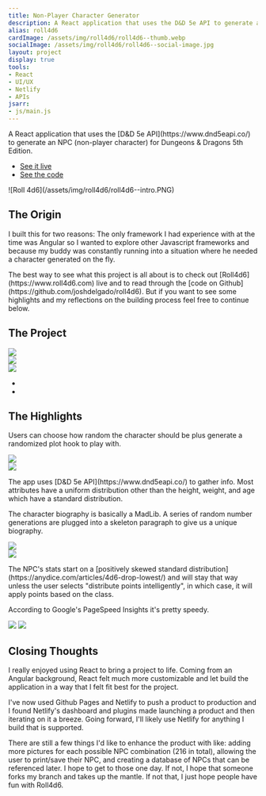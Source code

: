 ```yaml
---
title: Non-Player Character Generator
description: A React application that uses the D&D 5e API to generate an NPC (non-player character) for Dungeons & Dragons 5th Edition.
alias: roll4d6
cardImage: /assets/img/roll4d6/roll4d6--thumb.webp
socialImage: /assets/img/roll4d6/roll4d6--social-image.jpg
layout: project
display: true
tools:
- React
- UI/UX
- Netlify
- APIs
jsarr:
- js/main.js
---
```


<section class="project-section project-section--intro">
	<div class="project-section__inner">
		<div class="project-section__intro-text">
			<p class="project-section__summary" markdown="1">A React application that uses the [D&D 5e API](https://www.dnd5eapi.co/) to generate an NPC (non-player character) for Dungeons & Dragons 5th Edition.</p>
		</div>
		<ul class="project-section__cta-list">
			<li class="project-section__cta-socket">
				<a class="button" href="https://www.roll4d6.com" target="_blank">See it live</a>
			</li>
			<li class="project-section__cta-socket">
				<a class="button" href="https://github.com/joshdelgado/roll4d6" target="_blank">See the code</a>
			</li>
		</ul>
		<span class="project-section__img project-section__img--intro">
			<span markdown="1">![Roll 4d6](/assets/img/roll4d6/roll4d6--intro.PNG)</span>
		</span>
	</div>
</section>
<section class="project-section">
	<div class="project-section__inner">
		<h2 class="project-section__title">The Origin</h2>
		<div class="project-section__copy-area">
			<p>I built this for two reasons: The only framework I had experience with at the time was Angular so I wanted to explore other Javascript frameworks and because my buddy was constantly running into a situation where he needed a character generated on the fly.</p>
			<p markdown="1">The best way to see what this project is all about is to check out [Roll4d6](https://www.roll4d6.com) live and to read through the [code on Github](https://github.com/joshdelgado/roll4d6). But if you want to see some highlights and my reflections on the building process feel free to continue below.</p>
		</div>
	</div>
</section>
<section class="project-section project-section--project">
	<div class="project-section__inner">
		<h2 class="project-section__title">The Project</h2>
		<div class="project-section__mockups project-section__mockups--roll4d6 device-slider">
			<div class="js-mockup device-slider__slide device-slider__slide--visible" data-slide="1">
				<div class="desktop" >
					<div class="desktop__screen">
						<img src="/assets/img/roll4d6/roll4d6--desktop.webp" />
					</div>
					<div class="desktop__stand"></div>
					<div class="desktop__base"></div>
				</div>
			</div>
			<div class="js-mockup device-slider__slide" data-slide="2">
				<div class="tablet">
					<div class="tablet__screen">
						<img src="/assets/img/roll4d6/roll4d6--tablet.webp" />
					</div>
				</div>
			</div>
			<div class="js-mockup device-slider__slide" data-slide="3">
				<div class="iphone">
					<div class="iphone__screen">
						<img src="/assets/img/roll4d6/roll4d6--phone.webp" />
					</div>
				</div>
			</div>
		</div>
		<ul class="project-section__mockups-nav">
			<li class="project-section__mockups-nav-item js-slider-left"><i class="fa fa-chevron-left"></i></li>
			<li class="project-section__mockups-nav-item js-slider-right"><i class="fa fa-chevron-right"></i></li>
		</ul>
	</div>
</section>
<section class="project-section project-section--process">
	<div class="project-section__inner">
		<h2 class="project-section__title">The Highlights</h2>
		<div class="project-section__process-row">
			<div class="project-section__process-cell">
				<p>Users can choose how random the character should be plus generate a randomized plot hook to play with.</p>
			</div>
			<div class="project-section__process-cell">
				<span class="project-section__img">
					<span>
						<img src="/assets/img/roll4d6/roll4d6--form.jpg" />
					</span>
				</span>
			</div>
		</div>
		<div class="project-section__process-row">
			<div class="project-section__process-cell">
				<span class="project-section__img">
					<span>
						<img src="/assets/img/roll4d6/roll4d6--attributes.jpg" />
					</span>
				</span>
			</div>
			<div class="project-section__process-cell">
				<p markdown="1">The app uses [D&D 5e API](https://www.dnd5eapi.co/) to gather info. Most attributes have a uniform distribution other than the height, weight, and age which have a standard distribution.</p>
			</div>
		</div>
		<div class="project-section__process-row">
			<div class="project-section__process-cell">
				<p>The character biography is basically a MadLib. A series of random number generations are plugged into a skeleton paragraph to give us a unique biography.</p>
			</div>
			<div class="project-section__process-cell">
				<span class="project-section__img">
					<span>
						<img src="/assets/img/roll4d6/roll4d6--bio.jpg" />
					</span>
				</span>
			</div>
		</div>
		<div class="project-section__process-row">
			<div class="project-section__process-cell">
				<span class="project-section__img">
					<span>
						<img src="/assets/img/roll4d6/roll4d6--stats.jpg" />
					</span>
				</span>
			</div>
			<div class="project-section__process-cell">
				<p markdown="1">The NPC's stats start on a [positively skewed standard distribution](https://anydice.com/articles/4d6-drop-lowest/) and will stay that way unless the user selects "distribute points intelligently", in which case, it will apply points based on the class.</p>
			</div>
		</div>
		<div class="project-section__process-row">
			<div class="project-section__process-cell">
				<p>According to Google's PageSpeed Insights it's pretty speedy.</p>
			</div>
			<div class="project-section__process-cell project-section__process-cell--two-images">
				<span class="project-section__img" style="flex: 1 1 300px">
					<span>
						<img src="/assets/img/roll4d6/pagespeed-insights--mobile.jpg" />
					</span>
				</span>
				<span class="project-section__img" style="flex: 1 1 300px">
					<span>
						<img src="/assets/img/roll4d6/pagespeed-insights--desktop.jpg" />
					</span>
				</span>
			</div>
		</div>
	</div>
</section>
<section class="project-section">
	<div class="project-section__inner">
		<h2 class="project-section__title">Closing Thoughts</h2>
		<div class="project-section__copy-area">
			<p>I really enjoyed using React to bring a project to life. Coming from an Angular background, React felt much more customizable and let build the application in a way that I felt fit best for the project.</p>
			<p>I've now used Github Pages and Netlify to push a product to production and I found Netlify's dashboard and plugins made launching a product and then iterating on it a breeze. Going forward, I'll likely use Netlify for anything I build that is supported.</p>
			<p>There are still a few things I'd like to enhance the product with like: adding more pictures for each possible NPC combination (216 in total), allowing the user to print/save their NPC, and creating a database of NPCs that can be referenced later. I hope to get to those one day. If not, I hope that someone forks my branch and takes up the mantle. If not that, I just hope people have fun with Roll4d6.</p>
		</div>
	</div>
</section>